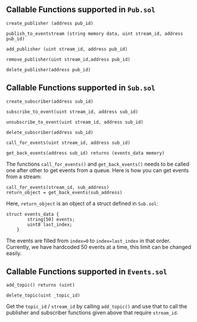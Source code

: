 ## Callable Functions supported in `Pub.sol`

`create_publisher (address pub_id)` 

`publish_to_eventstream (string memory data, uint stream_id, address pub_id)`

`add_publisher (uint stream_id, address pub_id)` 

`remove_publisher(uint stream_id,address pub_id)`

`delete_publisher(address pub_id)`

## Callable Functions supported in `Sub.sol`

`create_subscriber(address sub_id)`

`subscribe_to_event(uint stream_id, address sub_id)`

`unsubscribe_to_event(uint stream_id, address sub_id)`

`delete_subscriber(address sub_id)`

`call_for_events(uint stream_id, address sub_id)` 

`get_back_events(address sub_id) returns (events_data memory)`

The functions `call_for_events()` and `get_back_events()` needs to be called one after other to get events from a queue. Here is how you can get events from a stream:

```
call_for_events(stream_id, sub_address)
return_object = get_back_events(sub_address)
```

Here, `return_object` is an object of a struct defined in `Sub.sol`:

```
struct events_data {
        string[50] events;
        uint8 last_index;
    }
```

The events are filled from `index=0` to `index=last_index` in that order. Currently, we have hardcoded 50 events at a time, this limit can be changed easily. 

## Callable Functions supported in `Events.sol`

`add_topic() returns (uint)`

`delete_topic(uint _topic_id)`

Get the `topic_id` / `stream_id` by calling `add_topic()` and use that to call the publisher and subscriber functions given above that require `stream_id`. 



